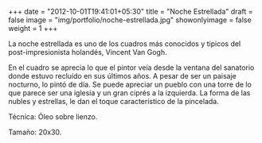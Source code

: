 +++
date = "2012-10-01T19:41:01+05:30"
title = "Noche Estrellada"
draft = false
image = "img/portfolio/noche-estrellada.jpg"
showonlyimage = false
weight = 1
+++

La noche estrellada es uno de los cuadros más conocidos y tipicos del post-impresionista holandés, Vincent Van Gogh.
<!--more-->

En el cuadro se aprecia lo que el pintor veía desde la ventana del sanatorio donde estuvo recluído en sus últimos años. A pesar de ser un paisaje nocturno, lo pintó de día. Se puede apreciar un pueblo con una torre de lo que parece ser una iglesia y un gran ciprés a la izquierda. La forma de las nubles y estrellas,  le dan el toque característico de la pincelada.

Técnica: Óleo sobre lienzo.

Tamaño: 20x30.
